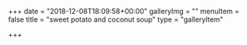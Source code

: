 +++
date = "2018-12-08T18:09:58+00:00"
galleryImg = ""
menuItem = false
title = "sweet potato and coconut soup"
type = "galleryItem"

+++
